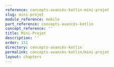 ```yaml
---
reference: concepts-avancés-kotlin-mini-projet
slug: mini-projet
module_reference: mobile
part_reference: concepts-avancés-kotlin
concept_reference: ''
title: Mini-Projet
description: ''
order: 151
directory: concepts-avancés-kotlin
permalink: concepts-avancés-kotlin/mini-projet
layout: chapters
---
```

